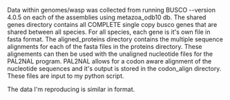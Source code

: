 Data within genomes/wasp was collected from running BUSCO --version 4.0.5 on each of the assemblies using metazoa_odb10 db.
The shared genes directory contains all COMPLETE single copy busco genes that are shared between all species. For all species, each gene is it's own file in fasta format.
The aligned_proteins directory contains the multiple sequence alignments for each of the fasta files in the proteins directory. These alignements can then be used with the unaligned nucleotide files for the PAL2NAL program.
PAL2NAL allows for a codon aware alignment of the nucleotide sequences and it's output is stored in the codon_align directory. These files are input to my python script.

The data I'm reproducing is similar in format.
